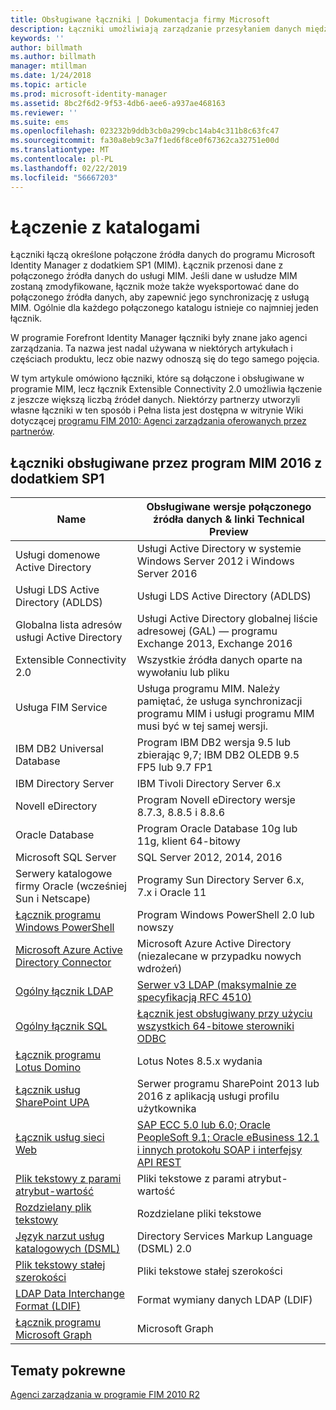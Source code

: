 ```yaml
---
title: Obsługiwane łączniki | Dokumentacja firmy Microsoft
description: Łączniki umożliwiają zarządzanie przesyłaniem danych między usługą MIM i z połączonych źródeł danych.
keywords: ''
author: billmath
ms.author: billmath
manager: mtillman
ms.date: 1/24/2018
ms.topic: article
ms.prod: microsoft-identity-manager
ms.assetid: 8bc2f6d2-9f53-4db6-aee6-a937ae468163
ms.reviewer: ''
ms.suite: ems
ms.openlocfilehash: 023232b9ddb3cb0a299cbc14ab4c311b8c63fc47
ms.sourcegitcommit: fa30a8eb9c3a7f1ed6f8ce0f67362ca32751e00d
ms.translationtype: MT
ms.contentlocale: pl-PL
ms.lasthandoff: 02/22/2019
ms.locfileid: "56667203"
---
```

# <a name="connect-to-your-directories"></a>Łączenie z katalogami

Łączniki łączą określone połączone źródła danych do programu Microsoft Identity Manager z dodatkiem SP1 (MIM). Łącznik przenosi dane z połączonego źródła danych do usługi MIM. Jeśli dane w usłudze MIM zostaną zmodyfikowane, łącznik może także wyeksportować dane do połączonego źródła danych, aby zapewnić jego synchronizację z usługą MIM. Ogólnie dla każdego połączonego katalogu istnieje co najmniej jeden łącznik.

W programie Forefront Identity Manager łączniki były znane jako agenci zarządzania. Ta nazwa jest nadal używana w niektórych artykułach i częściach produktu, lecz obie nazwy odnoszą się do tego samego pojęcia.

W tym artykule omówiono łączniki, które są dołączone i obsługiwane w programie MIM, lecz łącznik Extensible Connectivity 2.0 umożliwia łączenie z jeszcze większą liczbą źródeł danych. Niektórzy partnerzy utworzyli własne łączniki w ten sposób i Pełna lista jest dostępna w witrynie Wiki dotyczącej [programu FIM 2010: Agenci zarządzania oferowanych przez partnerów](http://social.technet.microsoft.com/wiki/contents/articles/1589.fim-2010-management-agents-from-partners.aspx).

## <a name="supported-connectors-in-mim-2016-sp1"></a>Łączniki obsługiwane przez program MIM 2016 z dodatkiem SP1

| Name | Obsługiwane wersje połączonego źródła danych & linki Technical Preview |
| ---- | ----------------------------------------------- |
| Usługi domenowe Active Directory | Usługi Active Directory w systemie Windows Server 2012 i Windows Server 2016 |
| Usługi LDS Active Directory (ADLDS) | Usługi LDS Active Directory (ADLDS) |
| Globalna lista adresów usługi Active Directory | Usługi Active Directory globalnej liście adresowej (GAL) — programu Exchange 2013, Exchange 2016 |
| Extensible Connectivity 2.0 | Wszystkie źródła danych oparte na wywołaniu lub pliku |
| Usługa FIM Service | Usługa programu MIM. Należy pamiętać, że usługa synchronizacji programu MIM i usługi programu MIM musi być w tej samej wersji. |
| IBM DB2 Universal Database | Program IBM DB2 wersja 9.5 lub zbierając 9,7; IBM DB2 OLEDB 9.5 FP5 lub 9.7 FP1 |
| IBM Directory Server | IBM Tivoli Directory Server 6.x |
| Novell eDirectory | Program Novell eDirectory wersje 8.7.3, 8.8.5 i 8.8.6 |
| Oracle Database | Program Oracle Database 10g lub 11g, klient 64-bitowy |
| Microsoft SQL Server | SQL Server 2012, 2014, 2016 |
| Serwery katalogowe firmy Oracle (wcześniej Sun i Netscape) | Programy Sun Directory Server 6.x, 7.x i Oracle 11 |
| [Łącznik programu Windows PowerShell](https://msdn.microsoft.com/library/dn640417.aspx) | Program Windows PowerShell 2.0 lub nowszy |
| [Microsoft Azure Active Directory Connector](https://msdn.microsoft.com/library/dn511001.aspx) | Microsoft Azure Active Directory (niezalecane w przypadku nowych wdrożeń) |
| [Ogólny łącznik LDAP](https://msdn.microsoft.com/library/dn510997.aspx) | [Serwer v3 LDAP (maksymalnie ze specyfikacją RFC 4510)](https://docs.microsoft.com/azure/active-directory/connect/active-directory-aadconnectsync-connector-genericldap) |
| [Ogólny łącznik SQL](./reference/microsoft-identity-manager-2016-connector-genericsql.md) | [Łącznik jest obsługiwany przy użyciu wszystkich 64-bitowe sterowniki ODBC](https://docs.microsoft.com/azure/active-directory/connect/active-directory-aadconnectsync-connector-genericsql.md) |
| [Łącznik programu Lotus Domino](https://msdn.microsoft.com/library/hh859750.aspx) | Lotus Notes 8.5.x wydania |
| [Łącznik usług SharePoint UPA](https://msdn.microsoft.com/library/dn511003.aspx) | Serwer programu SharePoint 2013 lub 2016 z aplikacją usługi profilu użytkownika |
| [Łącznik usług sieci Web](https://www.microsoft.com/en-us/download/details.aspx?id=51495) | [SAP ECC 5.0 lub 6.0; Oracle PeopleSoft 9.1; Oracle eBusiness 12.1 i innych protokołu SOAP i interfejsy API REST](https://docs.microsoft.com/microsoft-identity-manager/reference/microsoft-identity-manager-2016-ma-ws) |
| [Plik tekstowy z parami atrybut-wartość](https://technet.microsoft.com/library/cc708644(v=ws.10).aspx) | Pliki tekstowe z parami atrybut-wartość |
| [Rozdzielany plik tekstowy](https://technet.microsoft.com/library/cc720612(v=ws.10).aspx) | Rozdzielane pliki tekstowe |
| [Język narzut usług katalogowych (DSML)](https://technet.microsoft.com/library/cc720660(v=ws.10).aspx) | Directory Services Markup Language (DSML) 2.0 |
| [Plik tekstowy stałej szerokości](https://technet.microsoft.com/library/cc720633(v=ws.10).aspx) | Pliki tekstowe stałej szerokości |
| [LDAP Data Interchange Format (LDIF)](https://technet.microsoft.com/library/cc708662(v=ws.10).aspx) | Format wymiany danych LDAP (LDIF) |
| [Łącznik programu Microsoft Graph](microsoft-identity-manager-2016-connector-graph.md) | Microsoft Graph |

## <a name="related-topics"></a>Tematy pokrewne

[Agenci zarządzania w programie FIM 2010 R2](https://technet.microsoft.com/library/jj133885.aspx)
